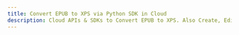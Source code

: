 ---title: Convert EPUB to XPS via Python SDK in Clouddescription: Cloud APIs & SDKs to Convert EPUB to XPS. Also Create, Edit & Render Microsoft Word & OpenOffice documents in the Cloud.---
